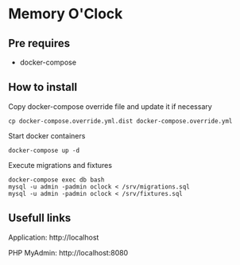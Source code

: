 # Memory O'Clock

## Pre requires

- docker-compose

## How to install

Copy docker-compose override file and update it if necessary
```
cp docker-compose.override.yml.dist docker-compose.override.yml
```

Start docker containers
```
docker-compose up -d
```

Execute migrations and fixtures
```
docker-compose exec db bash
mysql -u admin -padmin oclock < /srv/migrations.sql
mysql -u admin -padmin oclock < /srv/fixtures.sql
```

## Usefull links

Application: http://localhost

PHP MyAdmin: http://localhost:8080

